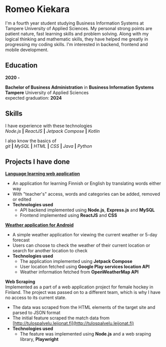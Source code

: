# Romeo Kiekara

I'm a fourth year student studying Business Information Systems at Tampere University of Applied Sciences.
My personal strong points are patient nature, fast learning skills and problem solving.
Along with my logical thinking and mathematic skills, they have helped me greatly in progressing my coding skills.
I'm interested in backend, frontend and mobile development.

## Education

__2020 -__

__Bachelor of Business Administration__ in __Business Information Systems__<br>
__Tampere__ University of Applied Sciences<br>
expected graduation: __2024__

## Skills

I have experience with these technologies<br>
*Node.js*  __|__  *ReactJS*  __|__  *Jetpack Compose*  __|__  *Kotlin*

I also know the basics of<br>
*git*  __|__  *MySQL*  __|__  *HTML*  __|__  *CSS*  __|__  *Java*  __|__  *Python*

## Projects I have done

__[Language learning web application](https://github.com/Kiekara/fullstack-project)__
- An application for learning Finnish or English by translating words either way
- With "teacher's" access, words and categories can be added, removed or edited
- __Technologies used__
  - API backend implemented using __Node.js__, __Express.js__ and __MySQL__
  - Frontend implemented using __ReactJS__ and __CSS__

__[Weather application for Android](https://github.com/Kiekara/weather-app)__
- A simple weather application for viewing the current weather or 5-day forecast
- Users can choose to check the weather of their current location or search for another location to check
- __Technologies used__
  - The application implemented using __Jetpack Compose__
  - User location fetched using __Google Play services location API__
  - Weather information fetched from __OpenWeatherMap API__

__Web Scraping__<br>
Implemented as a part of a web application project for female hockey in Finland.
The project was passed on to a different team, which is why I have no access to its current state.
- The data was scraped from the HTML elements of the target site and parsed to JSON format
- The initial feature scraped the match data from [http://tulospalvelu.leijonat.fi](http://tulospalvelu.leijonat.fi)
- __Technologies used__
  - The feature was implemented using __Node.js__ and a web sraping library, __Playwright__
